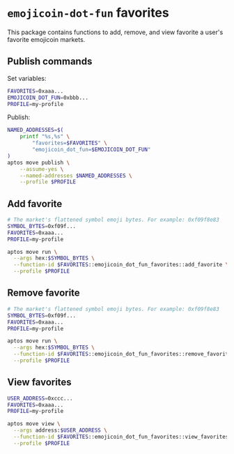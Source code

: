 # `emojicoin-dot-fun` favorites

This package contains functions to add, remove, and view favorite a user's
favorite emojicoin markets.

## Publish commands

Set variables:

```sh
FAVORITES=0xaaa...
EMOJICOIN_DOT_FUN=0xbbb...
PROFILE=my-profile
```

Publish:

```sh
NAMED_ADDRESSES=$(
    printf "%s,%s" \
        "favorites=$FAVORITES" \
        "emojicoin_dot_fun=$EMOJICOIN_DOT_FUN"
)
aptos move publish \
    --assume-yes \
    --named-addresses $NAMED_ADDRESSES \
    --profile $PROFILE
```

## Add favorite

```sh
# The market's flattened symbol emoji bytes. For example: 0xf09f8e83
SYMBOL_BYTES=0xf09f...
FAVORITES=0xaaa...
PROFILE=my-profile

aptos move run \
  --args hex:$SYMBOL_BYTES \
  --function-id $FAVORITES::emojicoin_dot_fun_favorites::add_favorite \
  --profile $PROFILE
```

## Remove favorite

```sh
# The market's flattened symbol emoji bytes. For example: 0xf09f8e83
SYMBOL_BYTES=0xf09f...
FAVORITES=0xaaa...
PROFILE=my-profile

aptos move run \
  --args hex:$SYMBOL_BYTES \
  --function-id $FAVORITES::emojicoin_dot_fun_favorites::remove_favorite \
  --profile $PROFILE
```

## View favorites

```sh
USER_ADDRESS=0xccc...
FAVORITES=0xaaa...
PROFILE=my-profile

aptos move view \
  --args address:$USER_ADDRESS \
  --function-id $FAVORITES::emojicoin_dot_fun_favorites::view_favorites \
  --profile $PROFILE
```
